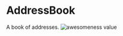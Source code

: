 # AddressBook
A book of addresses.
![awesomeness value](https://img.shields.io/badge/Awesomeness-%3E%209000-6a1ab0.svg)
